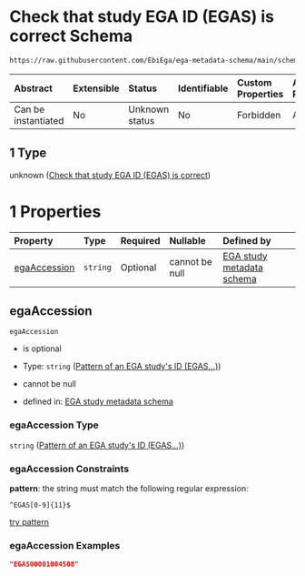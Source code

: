 # Check that study EGA ID (EGAS) is correct Schema

```txt
https://raw.githubusercontent.com/EbiEga/ega-metadata-schema/main/schemas/EGA.study.json#/properties/objectId/allOf/1
```



| Abstract            | Extensible | Status         | Identifiable | Custom Properties | Additional Properties | Access Restrictions | Defined In                                                                 |
| :------------------ | :--------- | :------------- | :----------- | :---------------- | :-------------------- | :------------------ | :------------------------------------------------------------------------- |
| Can be instantiated | No         | Unknown status | No           | Forbidden         | Allowed               | none                | [EGA.study.json\*](../../../schemas/EGA.study.json "open original schema") |

## 1 Type

unknown ([Check that study EGA ID (EGAS) is correct](ega-11-properties-objects-ids-block-allof-check-that-study-ega-id-egas-is-correct.md))

# 1 Properties

| Property                      | Type     | Required | Nullable       | Defined by                                                                                                                                                                                                                  |
| :---------------------------- | :------- | :------- | :------------- | :-------------------------------------------------------------------------------------------------------------------------------------------------------------------------------------------------------------------------- |
| [egaAccession](#egaaccession) | `string` | Optional | cannot be null | [EGA study metadata schema](ega-4-defs-pattern-of-an-ega-studys-id-egas.md "https://raw.githubusercontent.com/EbiEga/ega-metadata-schema/main/schemas/EGA.study.json#/properties/objectId/allOf/1/properties/egaAccession") |

## egaAccession



`egaAccession`

* is optional

* Type: `string` ([Pattern of an EGA study's ID (EGAS...)](ega-4-defs-pattern-of-an-ega-studys-id-egas.md))

* cannot be null

* defined in: [EGA study metadata schema](ega-4-defs-pattern-of-an-ega-studys-id-egas.md "https://raw.githubusercontent.com/EbiEga/ega-metadata-schema/main/schemas/EGA.study.json#/properties/objectId/allOf/1/properties/egaAccession")

### egaAccession Type

`string` ([Pattern of an EGA study's ID (EGAS...)](ega-4-defs-pattern-of-an-ega-studys-id-egas.md))

### egaAccession Constraints

**pattern**: the string must match the following regular expression:&#x20;

```regexp
^EGAS[0-9]{11}$
```

[try pattern](https://regexr.com/?expression=%5EEGAS%5B0-9%5D%7B11%7D%24 "try regular expression with regexr.com")

### egaAccession Examples

```json
"EGAS00001004508"
```
